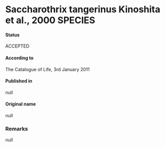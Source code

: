 Saccharothrix tangerinus Kinoshita et al., 2000 SPECIES
=======

#### Status
ACCEPTED

#### According to
The Catalogue of Life, 3rd January 2011

#### Published in
null

#### Original name
null

### Remarks
null